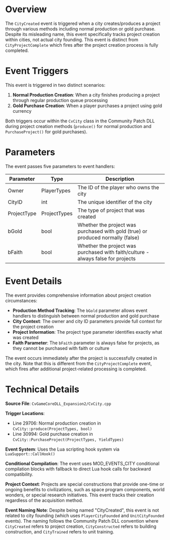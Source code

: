 # Overview

The `CityCreated` event is triggered when a city creates/produces a project through various methods including normal production or gold purchase. Despite its misleading name, this event specifically tracks project creation within cities, not actual city founding. This event is distinct from `CityProjectComplete` which fires after the project creation process is fully completed.

# Event Triggers

This event is triggered in two distinct scenarios:

1. **Normal Production Creation**: When a city finishes producing a project through regular production queue processing
2. **Gold Purchase Creation**: When a player purchases a project using gold currency

Both triggers occur within the `CvCity` class in the Community Patch DLL during project creation methods (`produce()` for normal production and `PurchaseProject()` for gold purchases).

# Parameters

The event passes five parameters to event handlers:

| Parameter | Type | Description |
|-----------|------|-------------|
| Owner | PlayerTypes | The ID of the player who owns the city |
| CityID | int | The unique identifier of the city |
| ProjectType | ProjectTypes | The type of project that was created |
| bGold | bool | Whether the project was purchased with gold (true) or produced normally (false) |
| bFaith | bool | Whether the project was purchased with faith/culture - always false for projects |

# Event Details

The event provides comprehensive information about project creation circumstances:

- **Production Method Tracking**: The `bGold` parameter allows event handlers to distinguish between normal production and gold purchase
- **City Context**: The owner and city ID parameters provide full context for the project creation
- **Project Information**: The project type parameter identifies exactly what was created
- **Faith Parameter**: The `bFaith` parameter is always false for projects, as they cannot be purchased with faith or culture

The event occurs immediately after the project is successfully created in the city. Note that this is different from the `CityProjectComplete` event, which fires after additional project-related processing is completed.

# Technical Details

**Source File**: `CvGameCoreDLL_Expansion2/CvCity.cpp`

**Trigger Locations**:
- Line 29706: Normal production creation in `CvCity::produce(ProjectTypes, bool)`
- Line 30994: Gold purchase creation in `CvCity::PurchaseProject(ProjectTypes, YieldTypes)`

**Event System**: Uses the Lua scripting hook system via `LuaSupport::CallHook()`

**Conditional Compilation**: The event uses MOD_EVENTS_CITY conditional compilation blocks with fallback to direct Lua hook calls for backward compatibility.

**Project Context**: Projects are special constructions that provide one-time or ongoing benefits to civilizations, such as space program components, world wonders, or special research initiatives. This event tracks their creation regardless of the acquisition method.

**Event Naming Note**: Despite being named "CityCreated", this event is not related to city founding (which uses `PlayerCityFounded` and `UnitCityFounded` events). The naming follows the Community Patch DLL convention where `CityCreated` refers to project creation, `CityConstructed` refers to building construction, and `CityTrained` refers to unit training.